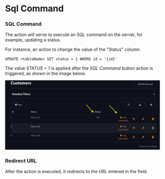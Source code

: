 # Sql Command

### SQL Command

The action will serve to execute an SQL command on the server, for example, updating a status.

For instance, an action to change the value of the "Status" column.

```
UPDATE <tableName> SET status = 1 WHERE id = '{id}'
```

The value *STATUS = 1* is applied after the *SQL Command* button action is triggered, as shown in the image below.

![](../../media/Action_SqlCommand_GridToolbar.png)

### Redirect URL

After the action is executed, it redirects to the URL entered in the field.





